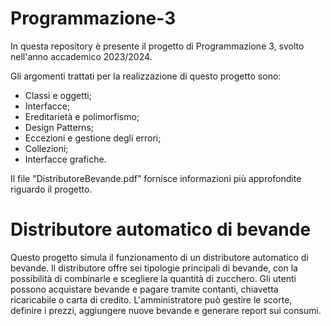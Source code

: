 # Programmazione-3

In questa repository è presente il progetto di Programmazione 3, svolto nell'anno accademico 2023/2024.

Gli argomenti trattati per la realizzazione di questo progetto sono:
- Classi e oggetti;
- Interfacce;
- Ereditarietà e polimorfismo;
- Design Patterns;
- Eccezioni e gestione degli errori;
- Collezioni;
- Interfacce grafiche.

Il file "DistributoreBevande.pdf" fornisce informazioni più approfondite riguardo il progetto.

# Distributore automatico di bevande

Questo progetto simula il funzionamento di un distributore automatico di bevande. Il distributore offre sei tipologie principali di bevande, con la possibilità di combinarle e scegliere la quantità di zucchero. Gli utenti possono acquistare bevande e pagare tramite contanti, chiavetta ricaricabile o carta di credito. L'amministratore può gestire le scorte, definire i prezzi, aggiungere nuove bevande e generare report sui consumi.
